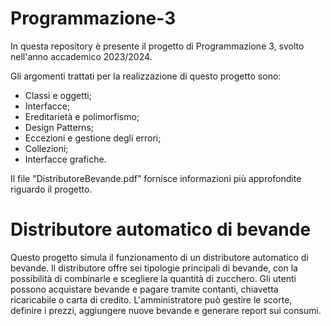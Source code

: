 # Programmazione-3

In questa repository è presente il progetto di Programmazione 3, svolto nell'anno accademico 2023/2024.

Gli argomenti trattati per la realizzazione di questo progetto sono:
- Classi e oggetti;
- Interfacce;
- Ereditarietà e polimorfismo;
- Design Patterns;
- Eccezioni e gestione degli errori;
- Collezioni;
- Interfacce grafiche.

Il file "DistributoreBevande.pdf" fornisce informazioni più approfondite riguardo il progetto.

# Distributore automatico di bevande

Questo progetto simula il funzionamento di un distributore automatico di bevande. Il distributore offre sei tipologie principali di bevande, con la possibilità di combinarle e scegliere la quantità di zucchero. Gli utenti possono acquistare bevande e pagare tramite contanti, chiavetta ricaricabile o carta di credito. L'amministratore può gestire le scorte, definire i prezzi, aggiungere nuove bevande e generare report sui consumi.
